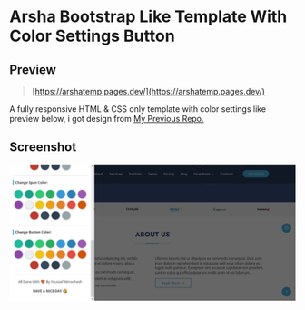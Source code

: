 # Arsha Bootstrap Like Template With Color Settings Button

## Preview

> [https://arshatemp.pages.dev/](https://arshatemp.pages.dev/)

A fully responsive HTML & CSS only template with color settings like preview below, i got design from [My Previous Repo.](https://github.com/almodheshplus/arshalike)

## Screenshot

![Screenshot](./assets/images/og.png)
